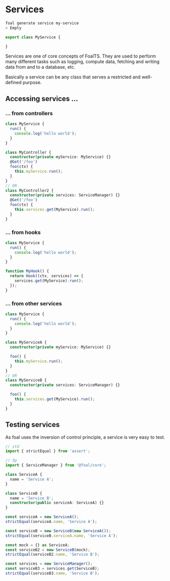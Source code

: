 # Services

```sh
foal generate service my-service
> Empty
```

```typescript
export class MyService {

}
```

Services are one of core concepts of FoalTS. They are used to perform many different tasks such as logging, compute data, fetching and writing data from and to a database, etc.

Basically a service can be any class that serves a restricted and well-defined purpose.

## Accessing services ...

### ... from controllers

```typescript
class MyService {
  run() {
    console.log('hello world');
  }
}

class MyController {
  constructor(private myService: MyService) {}
  @Get('/foo')
  foo(ctx) {
    this.myService.run();
  }
}
// OR
class MyController2 {
  constructor(private services: ServiceManager) {}
  @Get('/foo')
  foo(ctx) {
    this.services.get(MyService).run();
  }
}
```

### ... from hooks

```typescript
class MyService {
  run() {
    console.log('hello world');
  }
}

function MyHook() {
  return Hook((ctx, services) => {
    services.get(MyService).run();
  });
}
```

### ... from other services

```typescript
class MyService {
  run() {
    console.log('hello world');
  }
}

class MyServiceA {
  constructor(private myService: MyService) {}

  foo() {
    this.myService.run();
  }
}
// OR
class MyServiceB {
  constructor(private services: ServiceManager) {}

  foo() {
    this.services.get(MyService).run();
  }
}
```

## Testing services

As foal uses the inversion of control principle, a service is very easy to test.

```typescript
// std
import { strictEqual } from 'assert';

// 3p
import { ServiceManager } from '@foal/core';

class ServiceA {
  name = 'Service A';
}

class ServiceB {
  name = 'Service B';
  constructor(public serviceA: ServiceA) {}
}

const serviceA = new ServiceA();
strictEqual(serviceA.name, 'Service A');

const serviceB = new ServiceB(new ServiceA());
strictEqual(serviceB.serviceA.name, 'Service A');

const mock = {} as ServiceA;
const serviceB2 = new ServiceB(mock);
strictEqual(serviceB2.name, 'Service B');

const services = new ServiceManager();
const serviceB3 = services.get(ServiceB);
strictEqual(serviceB3.name, 'Service B');
``` 